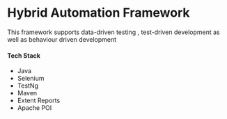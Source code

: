 # Hybrid Automation Framework
This framework supports data-driven testing , test-driven development as well as behaviour driven development 

#### Tech Stack
- Java
- Selenium
- TestNg
- Maven
- Extent Reports
- Apache POI
